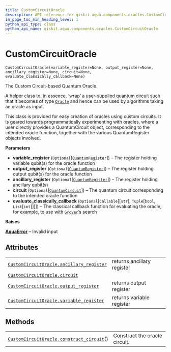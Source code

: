 ```yaml
---
title: CustomCircuitOracle
description: API reference for qiskit.aqua.components.oracles.CustomCircuitOracle
in_page_toc_min_heading_level: 1
python_api_type: class
python_api_name: qiskit.aqua.components.oracles.CustomCircuitOracle
---
```


# CustomCircuitOracle

<span id="qiskit.aqua.components.oracles.CustomCircuitOracle" />

`CustomCircuitOracle(variable_register=None, output_register=None, ancillary_register=None, circuit=None, evaluate_classically_callback=None)`

The Custom Circuit-based Quantum Oracle.

A helper class to, in essence, ‘wrap’ a user-supplied quantum circuit such that it becomes of type [`Oracle`](qiskit.aqua.components.oracles.Oracle "qiskit.aqua.components.oracles.Oracle") and hence can be used by algorithms taking an oracle as input.

This class is provided for easy creation of oracles using custom circuits. It is geared towards programmatically experimenting with oracles, where a user directly provides a QuantumCircuit object, corresponding to the intended oracle function, together with the various QuantumRegister objects involved.

**Parameters**

*   **variable\_register** (`Optional`\[[`QuantumRegister`](qiskit.circuit.QuantumRegister "qiskit.circuit.quantumregister.QuantumRegister")]) – The register holding variable qubit(s) for the oracle function
*   **output\_register** (`Optional`\[[`QuantumRegister`](qiskit.circuit.QuantumRegister "qiskit.circuit.quantumregister.QuantumRegister")]) – The register holding output qubit(s) for the oracle function
*   **ancillary\_register** (`Optional`\[[`QuantumRegister`](qiskit.circuit.QuantumRegister "qiskit.circuit.quantumregister.QuantumRegister")]) – The register holding ancillary qubit(s)
*   **circuit** (`Optional`\[[`QuantumCircuit`](qiskit.circuit.QuantumCircuit "qiskit.circuit.quantumcircuit.QuantumCircuit")]) – The quantum circuit corresponding to the intended oracle function
*   **evaluate\_classically\_callback** (`Optional`\[`Callable`\[\[`str`], `Tuple`\[`bool`, `List`\[`int`]]]]) – The classical callback function for evaluating the oracle, for example, to use with [`Grover`](qiskit.aqua.algorithms.Grover "qiskit.aqua.algorithms.Grover")’s search

**Raises**

[**AquaError**](qiskit.aqua.AquaError "qiskit.aqua.AquaError") – Invalid input

## Attributes

|                                                                                                                                                                                           |                            |
| ----------------------------------------------------------------------------------------------------------------------------------------------------------------------------------------- | -------------------------- |
| [`CustomCircuitOracle.ancillary_register`](qiskit.aqua.components.oracles.CustomCircuitOracle.ancillary_register "qiskit.aqua.components.oracles.CustomCircuitOracle.ancillary_register") | returns ancillary register |
| [`CustomCircuitOracle.circuit`](qiskit.aqua.components.oracles.CustomCircuitOracle.circuit "qiskit.aqua.components.oracles.CustomCircuitOracle.circuit")                                  |                            |
| [`CustomCircuitOracle.output_register`](qiskit.aqua.components.oracles.CustomCircuitOracle.output_register "qiskit.aqua.components.oracles.CustomCircuitOracle.output_register")          | returns output register    |
| [`CustomCircuitOracle.variable_register`](qiskit.aqua.components.oracles.CustomCircuitOracle.variable_register "qiskit.aqua.components.oracles.CustomCircuitOracle.variable_register")    | returns variable register  |

## Methods

|                                                                                                                                                                                          |                               |
| ---------------------------------------------------------------------------------------------------------------------------------------------------------------------------------------- | ----------------------------- |
| [`CustomCircuitOracle.construct_circuit`](qiskit.aqua.components.oracles.CustomCircuitOracle.construct_circuit "qiskit.aqua.components.oracles.CustomCircuitOracle.construct_circuit")() | Construct the oracle circuit. |

